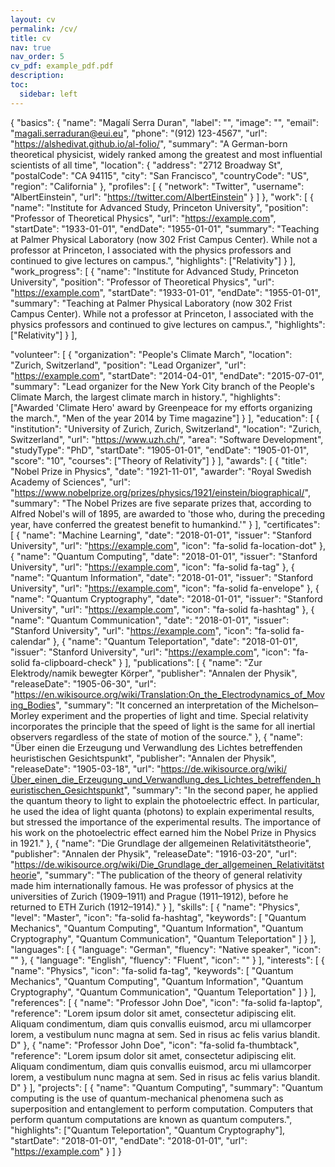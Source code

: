 ```yaml
---
layout: cv
permalink: /cv/
title: cv
nav: true
nav_order: 5
cv_pdf: example_pdf.pdf
description: 
toc:
  sidebar: left
---
```

{
  "basics": {
    "name": "Magalí Serra Duran",
    "label": "",
    "image": "",
    "email": "magali.serraduran@eui.eu",
    "phone": "(912) 123-4567",
    "url": "https://alshedivat.github.io/al-folio/",
    "summary": "A German-born theoretical physicist, widely ranked among the greatest and most influential scientists of all time",
    "location": {
      "address": "2712 Broadway St",
      "postalCode": "CA 94115",
      "city": "San Francisco",
      "countryCode": "US",
      "region": "California"
    },
    "profiles": [
      {
        "network": "Twitter",
        "username": "AlbertEinstein",
        "url": "https://twitter.com/AlbertEinstein"
      }
    ]
  },
  "work": [
    {
      "name": "Institute for Advanced Study, Princeton University",
      "position": "Professor of Theoretical Physics",
      "url": "https://example.com",
      "startDate": "1933-01-01",
      "endDate": "1955-01-01",
      "summary": "Teaching at Palmer Physical Laboratory (now 302 Frist Campus Center). While not a professor at Princeton, I associated with the physics professors and continued to give lectures on campus.",
      "highlights": ["Relativity"]
    }
  ],
    "work_progress": [
    {
      "name": "Institute for Advanced Study, Princeton University",
      "position": "Professor of Theoretical Physics",
      "url": "https://example.com",
      "startDate": "1933-01-01",
      "endDate": "1955-01-01",
      "summary": "Teaching at Palmer Physical Laboratory (now 302 Frist Campus Center). While not a professor at Princeton, I associated with the physics professors and continued to give lectures on campus.",
      "highlights": ["Relativity"]
    }
  ],

  "volunteer": [
    {
      "organization": "People's Climate March",
      "location": "Zurich, Switzerland",
      "position": "Lead Organizer",
      "url": "https://example.com",
      "startDate": "2014-04-01",
      "endDate": "2015-07-01",
      "summary": "Lead organizer for the New York City branch of the People's Climate March, the largest climate march in history.",
      "highlights": ["Awarded 'Climate Hero' award by Greenpeace for my efforts organizing the march.", "Men of the year 2014 by Time magazine"]
    }
  ],
  "education": [
    {
      "institution": "University of Zurich, Zurich, Switzerland",
      "location": "Zurich, Switzerland",
      "url": "https://www.uzh.ch/",
      "area": "Software Development",
      "studyType": "PhD",
      "startDate": "1905-01-01",
      "endDate": "1905-01-01",
      "score": "10",
      "courses": ["Theory of Relativity"]
    }
  ],
  "awards": [
    {
      "title": "Nobel Prize in Physics",
      "date": "1921-11-01",
      "awarder": "Royal Swedish Academy of Sciences",
      "url": "https://www.nobelprize.org/prizes/physics/1921/einstein/biographical/",
      "summary": "The Nobel Prizes are five separate prizes that, according to Alfred Nobel's will of 1895, are awarded to 'those who, during the preceding year, have conferred the greatest benefit to humankind.'"
    }
  ],
  "certificates": [
    {
      "name": "Machine Learning",
      "date": "2018-01-01",
      "issuer": "Stanford University",
      "url": "https://example.com",
      "icon": "fa-solid fa-location-dot"
    },
    {
      "name": "Quantum Computing",
      "date": "2018-01-01",
      "issuer": "Stanford University",
      "url": "https://example.com",
      "icon": "fa-solid fa-tag"
    },
    {
      "name": "Quantum Information",
      "date": "2018-01-01",
      "issuer": "Stanford University",
      "url": "https://example.com",
      "icon": "fa-solid fa-envelope"
    },
    {
      "name": "Quantum Cryptography",
      "date": "2018-01-01",
      "issuer": "Stanford University",
      "url": "https://example.com",
      "icon": "fa-solid fa-hashtag"
    },
    {
      "name": "Quantum Communication",
      "date": "2018-01-01",
      "issuer": "Stanford University",
      "url": "https://example.com",
      "icon": "fa-solid fa-calendar"
    },
    {
      "name": "Quantum Teleportation",
      "date": "2018-01-01",
      "issuer": "Stanford University",
      "url": "https://example.com",
      "icon": "fa-solid fa-clipboard-check"
    }
  ],
  "publications": [
    {
      "name": "Zur Elektrody/namik bewegter Körper",
      "publisher": "Annalen der Physik",
      "releaseDate": "1905-06-30",
      "url": "https://en.wikisource.org/wiki/Translation:On_the_Electrodynamics_of_Moving_Bodies",
      "summary": "It concerned an interpretation of the Michelson–Morley experiment and the properties of light and time. Special relativity incorporates the principle that the speed of light is the same for all inertial observers regardless of the state of motion of the source."
    },
    {
      "name": "Über einen die Erzeugung und Verwandlung des Lichtes betreffenden heuristischen Gesichtspunkt",
      "publisher": "Annalen der Physik",
      "releaseDate": "1905-03-18",
      "url": "https://de.wikisource.org/wiki/Über_einen_die_Erzeugung_und_Verwandlung_des_Lichtes_betreffenden_heuristischen_Gesichtspunkt",
      "summary": "In the second paper, he applied the quantum theory to light to explain the photoelectric effect. In particular, he used the idea of light quanta (photons) to explain experimental results, but stressed the importance of the experimental results. The importance of his work on the photoelectric effect earned him the Nobel Prize in Physics in 1921."
    },
    {
      "name": "Die Grundlage der allgemeinen Relativitätstheorie",
      "publisher": "Annalen der Physik",
      "releaseDate": "1916-03-20",
      "url": "https://de.wikisource.org/wiki/Die_Grundlage_der_allgemeinen_Relativitätstheorie",
      "summary": "The publication of the theory of general relativity made him internationally famous. He was professor of physics at the universities of Zurich (1909–1911) and Prague (1911–1912), before he returned to ETH Zurich (1912–1914)."
    }
  ],
  "skills": [
    {
      "name": "Physics",
      "level": "Master",
      "icon": "fa-solid fa-hashtag",
      "keywords": [
        "Quantum Mechanics",
        "Quantum Computing",
        "Quantum Information",
        "Quantum Cryptography",
        "Quantum Communication",
        "Quantum Teleportation"
      ]
    }
  ],
  "languages": [
    {
      "language": "German",
      "fluency": "Native speaker",
      "icon": ""
    },
    {
      "language": "English",
      "fluency": "Fluent",
      "icon": ""
    }
  ],
  "interests": [
    {
      "name": "Physics",
      "icon": "fa-solid fa-tag",
      "keywords": [
        "Quantum Mechanics",
        "Quantum Computing",
        "Quantum Information",
        "Quantum Cryptography",
        "Quantum Communication",
        "Quantum Teleportation"
      ]
    }
  ],
  "references": [
    {
      "name": "Professor John Doe",
      "icon": "fa-solid fa-laptop",
      "reference": "Lorem ipsum dolor sit amet, consectetur adipiscing elit. Aliquam condimentum, diam quis convallis euismod, arcu mi ullamcorper lorem, a vestibulum nunc magna at sem. Sed in risus ac felis varius blandit. D"
    },
    {
      "name": "Professor John Doe",
      "icon": "fa-solid fa-thumbtack",
      "reference": "Lorem ipsum dolor sit amet, consectetur adipiscing elit. Aliquam condimentum, diam quis convallis euismod, arcu mi ullamcorper lorem, a vestibulum nunc magna at sem. Sed in risus ac felis varius blandit. D"
    }
  ],
  "projects": [
    {
      "name": "Quantum Computing",
      "summary": "Quantum computing is the use of quantum-mechanical phenomena such as superposition and entanglement to perform computation. Computers that perform quantum computations are known as quantum computers.",
      "highlights": ["Quantum Teleportation", "Quantum Cryptography"],
      "startDate": "2018-01-01",
      "endDate": "2018-01-01",
      "url": "https://example.com"
    }
  ]
}
